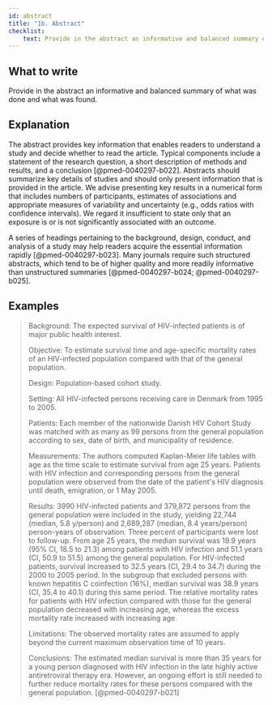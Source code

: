 ```yaml
---
id: abstract
title: "1b. Abstract"
checklist: 
    text: Provide in the abstract an informative and balanced summary of what was done and what was found.
---
```


## What to write

Provide in the abstract an informative and balanced summary of what was done and what was found.

## Explanation

The abstract provides key information that enables readers to understand a study and decide whether to read the article. Typical components include a statement of the research question, a short description of methods and results, and a conclusion [@pmed-0040297-b022]. Abstracts should summarize key details of studies and should only present information that is provided in the article. We advise presenting key results in a numerical form that includes numbers of participants, estimates of associations and appropriate measures of variability and uncertainty (e.g., odds ratios with confidence intervals). We regard it insufficient to state only that an exposure is or is not significantly associated with an outcome.

A series of headings pertaining to the background, design, conduct, and
analysis of a study may help readers acquire the essential information
rapidly [@pmed-0040297-b023]. Many journals require such structured
abstracts, which tend to be of higher quality and more readily
informative than unstructured summaries
[@pmed-0040297-b024; @pmed-0040297-b025].

## Examples

> Background: The expected survival of HIV-infected patients is of major public health interest.
>
> Objective: To estimate survival time and age-specific mortality rates of an HIV-infected population compared with that of the general population.
>
> Design: Population-based cohort study.
>
> Setting: All HIV-infected persons receiving care in Denmark from 1995 to 2005.
>
> Patients: Each member of the nationwide Danish HIV Cohort Study was matched with as many as 99 persons from the general population according to sex, date of birth, and municipality of residence.
>
> Measurements: The authors computed Kaplan-Meier life tables with age as the time scale to estimate survival from age 25 years. Patients with HIV infection and corresponding persons from the general population were observed from the date of the patient's HIV diagnosis until death, emigration, or 1 May 2005.
>
> Results: 3990 HIV-infected patients and 379,872 persons from the general population were included in the study, yielding 22,744 (median, 5.8 y/person) and 2,689,287 (median, 8.4 years/person) person-years of observation. Three percent of participants were lost to follow-up. From age 25 years, the median survival was 19.9 years (95% CI, 18.5 to 21.3) among patients with HIV infection and 51.1 years (CI, 50.9 to 51.5) among the general population. For HIV-infected patients, survival increased to 32.5 years (CI, 29.4 to 34.7) during the 2000 to 2005 period. In the subgroup that excluded persons with known hepatitis C coinfection (16%), median survival was 38.9 years (CI, 35.4 to 40.1) during this same period. The relative mortality rates for patients with HIV infection compared with those for the general population decreased with increasing age, whereas the excess mortality rate increased with increasing age.
>
> Limitations: The observed mortality rates are assumed to apply beyond the current maximum observation time of 10 years.
>
> Conclusions: The estimated median survival is more than 35 years for a young person diagnosed with HIV infection in the late highly active antiretroviral therapy era. However, an ongoing effort is still needed to further reduce mortality rates for these persons compared with the general population. [@pmed-0040297-b021]
